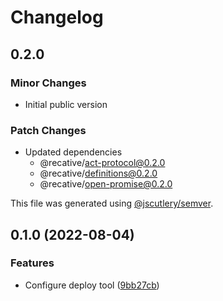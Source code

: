 # Changelog

## 0.2.0

### Minor Changes

- Initial public version

### Patch Changes

- Updated dependencies
  - @recative/act-protocol@0.2.0
  - @recative/definitions@0.2.0
  - @recative/open-promise@0.2.0

This file was generated using [@jscutlery/semver](https://github.com/jscutlery/semver).

## 0.1.0 (2022-08-04)

### Features

- Configure deploy tool ([9bb27cb](https://github.com/recative/recative-system/commit/9bb27cb7512d097b7d4e385876db3e90a8da24ec))
